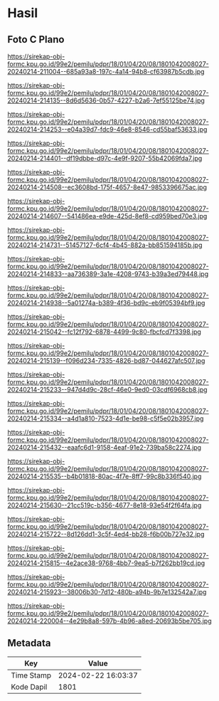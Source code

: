 # Hasil

## Foto C Plano

https://sirekap-obj-formc.kpu.go.id/99e2/pemilu/pdpr/18/01/04/20/08/1801042008027-20240214-211004--685a93a8-197c-4a14-94b8-cf63987b5cdb.jpg

https://sirekap-obj-formc.kpu.go.id/99e2/pemilu/pdpr/18/01/04/20/08/1801042008027-20240214-214135--8d6d5636-0b57-4227-b2a6-7ef55125be74.jpg

https://sirekap-obj-formc.kpu.go.id/99e2/pemilu/pdpr/18/01/04/20/08/1801042008027-20240214-214253--e04a39d7-fdc9-46e8-8546-cd55baf53633.jpg

https://sirekap-obj-formc.kpu.go.id/99e2/pemilu/pdpr/18/01/04/20/08/1801042008027-20240214-214401--df19dbbe-d97c-4e9f-9207-55b42069fda7.jpg

https://sirekap-obj-formc.kpu.go.id/99e2/pemilu/pdpr/18/01/04/20/08/1801042008027-20240214-214508--ec3608bd-175f-4657-8e47-9853396675ac.jpg

https://sirekap-obj-formc.kpu.go.id/99e2/pemilu/pdpr/18/01/04/20/08/1801042008027-20240214-214607--541486ea-e9de-425d-8ef8-cd959bed70e3.jpg

https://sirekap-obj-formc.kpu.go.id/99e2/pemilu/pdpr/18/01/04/20/08/1801042008027-20240214-214731--51457127-6cf4-4b45-882a-bb851594185b.jpg

https://sirekap-obj-formc.kpu.go.id/99e2/pemilu/pdpr/18/01/04/20/08/1801042008027-20240214-214833--aa736389-3a1e-4208-9743-b39a3ed79448.jpg

https://sirekap-obj-formc.kpu.go.id/99e2/pemilu/pdpr/18/01/04/20/08/1801042008027-20240214-214938--5a01274a-b389-4f36-bd9c-eb9f05394bf9.jpg

https://sirekap-obj-formc.kpu.go.id/99e2/pemilu/pdpr/18/01/04/20/08/1801042008027-20240214-215042--fc12f792-6878-4499-9c80-fbcfcd7f3398.jpg

https://sirekap-obj-formc.kpu.go.id/99e2/pemilu/pdpr/18/01/04/20/08/1801042008027-20240214-215139--f096d234-7335-4826-bd87-044627afc507.jpg

https://sirekap-obj-formc.kpu.go.id/99e2/pemilu/pdpr/18/01/04/20/08/1801042008027-20240214-215233--947d4d9c-28cf-46e0-9ed0-03cdf6968cb8.jpg

https://sirekap-obj-formc.kpu.go.id/99e2/pemilu/pdpr/18/01/04/20/08/1801042008027-20240214-215334--a4d1a810-7523-4d1e-be98-c5f5e02b3957.jpg

https://sirekap-obj-formc.kpu.go.id/99e2/pemilu/pdpr/18/01/04/20/08/1801042008027-20240214-215432--eaafc6d1-9158-4eaf-91e2-739ba58c2274.jpg

https://sirekap-obj-formc.kpu.go.id/99e2/pemilu/pdpr/18/01/04/20/08/1801042008027-20240214-215535--b4b01818-80ac-4f7e-8ff7-99c8b336f540.jpg

https://sirekap-obj-formc.kpu.go.id/99e2/pemilu/pdpr/18/01/04/20/08/1801042008027-20240214-215630--21cc519c-b356-4677-8e18-93e54f2f64fa.jpg

https://sirekap-obj-formc.kpu.go.id/99e2/pemilu/pdpr/18/01/04/20/08/1801042008027-20240214-215722--8d126dd1-3c5f-4ed4-bb28-f6b00b727e32.jpg

https://sirekap-obj-formc.kpu.go.id/99e2/pemilu/pdpr/18/01/04/20/08/1801042008027-20240214-215815--4e2ace38-9768-4bb7-9ea5-b7f262bb19cd.jpg

https://sirekap-obj-formc.kpu.go.id/99e2/pemilu/pdpr/18/01/04/20/08/1801042008027-20240214-215923--38006b30-7d12-480b-a94b-9b7e132542a7.jpg

https://sirekap-obj-formc.kpu.go.id/99e2/pemilu/pdpr/18/01/04/20/08/1801042008027-20240214-220004--4e29b8a8-597b-4b96-a8ed-20693b5be705.jpg


## Metadata

| Key        | Value               |
| ---------- | ------------------- |
| Time Stamp | 2024-02-22 16:03:37 |
| Kode Dapil | 1801                |



